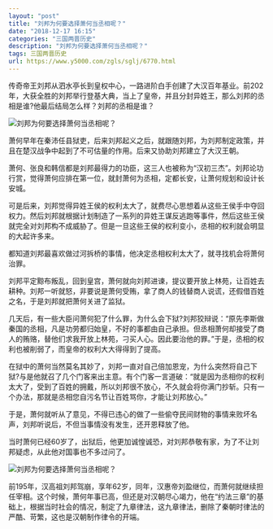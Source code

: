 ```yaml
---
layout: "post"
title: "刘邦为何要选择萧何当丞相呢？"
date: "2018-12-17 16:15"
categories: "三国两晋历史"
description: "刘邦为何要选择萧何当丞相呢？"
tags: 三国两晋历史
url: https://www.y5000.com/zgls/sglj/6770.html
---
```






传奇帝王刘邦从泗水亭长到皇权中心，一路进阶白手创建了大汉百年基业。前202年，大获全胜的刘邦举行登基大典，当上了皇帝，并且分封异姓王，那么刘邦的丞相是谁?他最后结局怎么样？刘邦的丞相是谁？

![刘邦为何要选择萧何当丞相呢？](/uploads/allimg/161208/6-16120P92K1316.JPG)

萧何早年在秦沛任县狱吏，后来刘邦起义之后，就跟随刘邦，为刘邦制定政策，并且在楚汉战争中起到了不可估量的作用。后来又协助刘邦建立了大汉王朝。

萧何、张良和韩信都是刘邦最得力的功臣，这三人也被称为“汉初三杰”。刘邦论功行赏，觉得萧何应排在第一位，就封萧何为丞相，定都长安，让萧何规划和设计长安城。

可是后来，刘邦觉得异姓王侯的权利太大了，就费尽心思想着从这些王侯手中夺回权力。然后刘邦就根据计划制造了一系列的异姓王谋反逃跑等事件，然后这些王侯就完全对刘邦构不成威胁了。但是一旦这些王侯的权利变小，丞相的权利就会明显的大起许多来。

都知道刘邦最喜欢做过河拆桥的事情，他决定丞相权利太大了，就寻找机会将萧何治罪。

刘邦平定黥布叛乱，回到皇宫，萧何就向刘邦进谏，提议要开放上林苑，让百姓去耕种。刘邦一听就怒，非要说是萧何受贿，拿了商人的钱替商人说谎，还假借百姓之名，于是刘邦就把萧何关进了监狱。

几天后，有一些大臣问萧何犯了什么罪，为什么会下狱?刘邦狡辩说：“原先李斯做秦国的丞相，凡是功劳都归始皇，不好的事都由自己承担。但丞相萧何却接受了商人的贿赂，替他们求我开放上林苑，刁买人心。因此要治他的罪。”于是，丞相的权利也被削弱了，而皇帝的权利大大得得到了提高。

在狱中的萧何当然莫名其妙了，刘邦一直对自己倍加恩宠，为什么突然将自己下狱?与是他就召了几个门客来出主意。有个门客一言道破：“就是因为丞相你的权利太大了，受到了百姓的拥戴，所以刘邦很不放心，不久就会将你满门抄斩。只有一个办法，那就是丞相您自污名节让百姓骂你，才能让刘邦放心。”

于是，萧何就听从了意见，不得已违心的做了一些偷夺民间财物的事情来败坏名声，刘邦听说后，不但当事情没有发生，还开恩释放了他。

当时萧何已经60岁了，出狱后，他更加诚惶诚恐，对刘邦恭敬有家，为了不让刘邦疑虑，从此他对国事也不多过问了。

![刘邦为何要选择萧何当丞相呢？](/uploads/allimg/161208/6-16120P92IC20.JPG)

前195年，汉高祖刘邦驾崩，享年62岁，同年，汉惠帝刘盈继位，而萧何就继续担任宰相。这个时候，萧何年事已高，但还是对汉朝尽心竭力，他在“约法三章”的基础上，根据当时社会的情况，制定了九章律法，这九章律法，删除了秦朝时律法的严酷、苛繁，这也是汉朝制作律令的开端。
